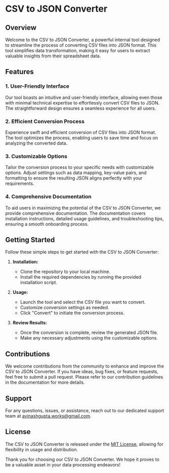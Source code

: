 # CSV to JSON Converter

## Overview

Welcome to the CSV to JSON Converter, a powerful internal tool designed to streamline the process of converting CSV files into JSON format. This tool simplifies data transformation, making it easy for users to extract valuable insights from their spreadsheet data.

## Features

### 1. User-Friendly Interface

Our tool boasts an intuitive and user-friendly interface, allowing even those with minimal technical expertise to effortlessly convert CSV files to JSON. The straightforward design ensures a seamless experience for all users.

### 2. Efficient Conversion Process

Experience swift and efficient conversion of CSV files into JSON format. The tool optimizes the process, enabling users to save time and focus on analyzing the converted data.

### 3. Customizable Options

Tailor the conversion process to your specific needs with customizable options. Adjust settings such as data mapping, key-value pairs, and formatting to ensure the resulting JSON aligns perfectly with your requirements.

### 4. Comprehensive Documentation

To aid users in maximizing the potential of the CSV to JSON Converter, we provide comprehensive documentation. The documentation covers installation instructions, detailed usage guidelines, and troubleshooting tips, ensuring a smooth onboarding process.

## Getting Started

Follow these simple steps to get started with the CSV to JSON Converter:

1. **Installation:**

   - Clone the repository to your local machine.
   - Install the required dependencies by running the provided installation script.

2. **Usage:**

   - Launch the tool and select the CSV file you want to convert.
   - Customize conversion settings as needed.
   - Click "Convert" to initiate the conversion process.

3. **Review Results:**
   - Once the conversion is complete, review the generated JSON file.
   - Make any necessary adjustments using the customizable options.

## Contributions

We welcome contributions from the community to enhance and improve the CSV to JSON Converter. If you have ideas, bug fixes, or feature requests, feel free to submit a pull request. Please refer to our contribution guidelines in the documentation for more details.

## Support

For any questions, issues, or assistance, reach out to our dedicated support team at avinashgupta.works@gmail.com.

## License

The CSV to JSON Converter is released under the [MIT License](LICENSE), allowing for flexibility in usage and distribution.

Thank you for choosing our CSV to JSON Converter. We hope it proves to be a valuable asset in your data processing endeavors!
